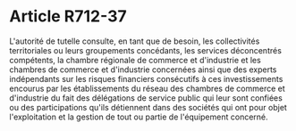 # Article R712-37

L'autorité de tutelle consulte, en tant que de besoin, les collectivités territoriales ou leurs groupements concédants, les services déconcentrés compétents, la chambre régionale de commerce et d'industrie et les chambres de commerce et d'industrie concernées ainsi que des experts indépendants sur les risques financiers consécutifs à ces investissements encourus par les établissements du réseau des chambres de commerce et d'industrie du fait des délégations de service public qui leur sont confiées ou des participations qu'ils détiennent dans des sociétés qui ont pour objet l'exploitation et la gestion de tout ou partie de l'équipement concerné.